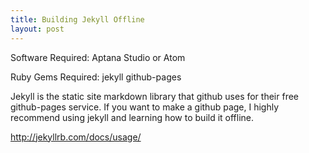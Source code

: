 ```yaml
---
title: Building Jekyll Offline
layout: post
---
```


Software Required:
Aptana Studio or Atom

Ruby Gems Required:
jekyll
github-pages

Jekyll is the static site markdown library that github uses for their free github-pages service.  If you want to make a github page, I highly recommend using jekyll and learning how to build it offline.  

http://jekyllrb.com/docs/usage/
